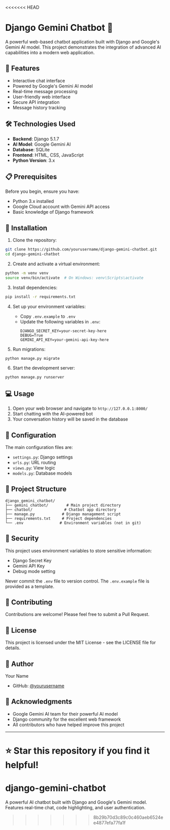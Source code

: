 <<<<<<< HEAD
# Django Gemini Chatbot 🤖

A powerful web-based chatbot application built with Django and Google's Gemini AI model. This project demonstrates the integration of advanced AI capabilities into a modern web application.

## 🌟 Features

- Interactive chat interface
- Powered by Google's Gemini AI model
- Real-time message processing
- User-friendly web interface
- Secure API integration
- Message history tracking

## 🛠️ Technologies Used

- **Backend**: Django 5.1.7
- **AI Model**: Google Gemini AI
- **Database**: SQLite
- **Frontend**: HTML, CSS, JavaScript
- **Python Version**: 3.x

## 📋 Prerequisites

Before you begin, ensure you have:
- Python 3.x installed
- Google Cloud account with Gemini API access
- Basic knowledge of Django framework

## 🚀 Installation

1. Clone the repository:
```bash
git clone https://github.com/yourusername/django-gemini-chatbot.git
cd django-gemini-chatbot
```

2. Create and activate a virtual environment:
```bash
python -m venv venv
source venv/bin/activate  # On Windows: venv\Scripts\activate
```

3. Install dependencies:
```bash
pip install -r requirements.txt
```

4. Set up your environment variables:
   - Copy `.env.example` to `.env`
   - Update the following variables in `.env`:
     ```
     DJANGO_SECRET_KEY=your-secret-key-here
     DEBUG=True
     GEMINI_API_KEY=your-gemini-api-key-here
     ```

5. Run migrations:
```bash
python manage.py migrate
```

6. Start the development server:
```bash
python manage.py runserver
```

## 💻 Usage

1. Open your web browser and navigate to `http://127.0.0.1:8000/`
2. Start chatting with the AI-powered bot
3. Your conversation history will be saved in the database

## 🔧 Configuration

The main configuration files are:
- `settings.py`: Django settings
- `urls.py`: URL routing
- `views.py`: View logic
- `models.py`: Database models

## 📝 Project Structure

```
django_gemini_chatbot/
├── gemini_chatbot/        # Main project directory
├── chatbot/              # Chatbot app directory
├── manage.py            # Django management script
├── requirements.txt     # Project dependencies
└── .env                # Environment variables (not in git)
```

## 🔐 Security

This project uses environment variables to store sensitive information:
- Django Secret Key
- Gemini API Key
- Debug mode setting

Never commit the `.env` file to version control. The `.env.example` file is provided as a template.

## 🤝 Contributing

Contributions are welcome! Please feel free to submit a Pull Request.

## 📄 License

This project is licensed under the MIT License - see the LICENSE file for details.

## 👥 Author

Your Name
- GitHub: [@yourusername]((https://github.com/amirghadimi80/))

## 🙏 Acknowledgments

- Google Gemini AI team for their powerful AI model
- Django community for the excellent web framework
- All contributors who have helped improve this project

---

⭐ Star this repository if you find it helpful! 
=======
# django-gemini-chatbot
A powerful AI chatbot built with Django and Google's Gemini model. Features real-time chat, code highlighting, and user authentication.
>>>>>>> 8b29b70d3c89c0c460aeb6524ee4877efa77fa1f
